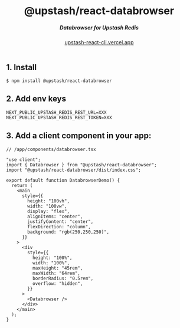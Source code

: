 <div align="center">
    <h1 align="center">@upstash/react-databrowser</h1>
    <h5>Databrowser for Upstash Redis</h5>
</div>

<div align="center">
  <a href="https://upstash-react-cli.vercel.app/">upstash-react-cli.vercel.app</a>
</div>
<br/>


## 1. Install

```sh-session
$ npm install @upstash/react-databrowser
```

## 2. Add env keys
```sh-session
NEXT_PUBLIC_UPSTASH_REDIS_REST_URL=XXX
NEXT_PUBLIC_UPSTASH_REDIS_REST_TOKEN=XXX
```

## 3. Add a client component in your app:

```tsx
// /app/components/databrowser.tsx

"use client";
import { Databrowser } from "@upstash/react-databrowser";
import "@upstash/react-databrowser/dist/index.css";

export default function DatabrowserDemo() {
  return (
    <main
      style={{
        height: "100vh",
        width: "100vw",
        display: "flex",
        alignItems: "center",
        justifyContent: "center",
        flexDirection: "column",
        background: "rgb(250,250,250)",
      }}
    >
      <div
        style={{
          height: "100%",
          width: "100%",
          maxHeight: "45rem",
          maxWidth: "64rem",
          borderRadius: "0.5rem",
          overflow: "hidden",
        }}
      >
        <Databrowser />
      </div>
    </main>
  );
}

```